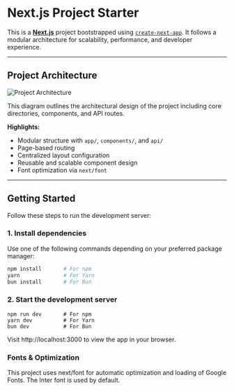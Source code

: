 # Next.js Project Starter

This is a **[Next.js](https://nextjs.org/)** project bootstrapped using [`create-next-app`](https://github.com/vercel/next.js/tree/canary/packages/create-next-app). It follows a modular architecture for scalability, performance, and developer experience.

---

## Project Architecture

![Project Architecture](https://github.com/user-attachments/assets/8c19c2a0-16a9-4773-aab4-84cb3082980e)

This diagram outlines the architectural design of the project including core directories, components, and API routes.

**Highlights:**
- Modular structure with `app/`, `components/`, and `api/`
- Page-based routing
- Centralized layout configuration
- Reusable and scalable component design
- Font optimization via `next/font`

---

## Getting Started

Follow these steps to run the development server:

### 1. Install dependencies

Use one of the following commands depending on your preferred package manager:

```bash
npm install       # For npm
yarn              # For Yarn
bun install       # For Bun
```

### 2. Start the development server

```
npm run dev       # For npm
yarn dev          # For Yarn
bun dev           # For Bun
```
Visit http://localhost:3000 to view the app in your browser.

### Fonts & Optimization

This project uses next/font for automatic optimization and loading of Google Fonts. The Inter font is used by default.
